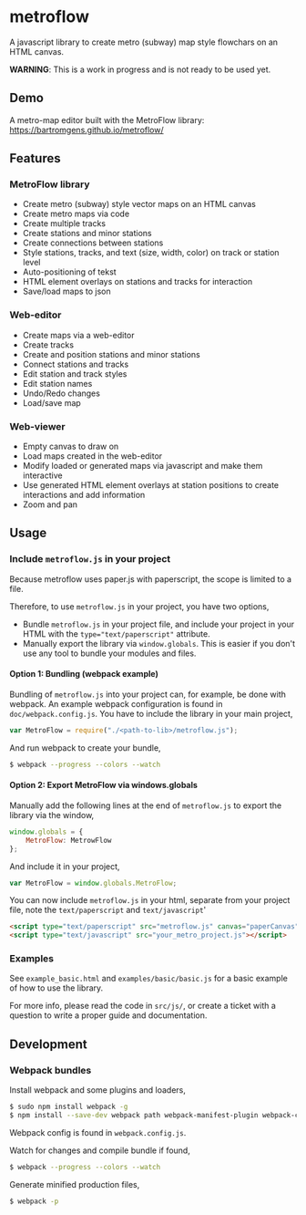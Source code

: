 # metroflow

A javascript library to create metro (subway) map style flowchars on an HTML canvas. 

**WARNING**: This is a work in progress and is not ready to be used yet.


## Demo

A metro-map editor built with the MetroFlow library:  
https://bartromgens.github.io/metroflow/


## Features

### MetroFlow library
 - Create metro (subway) style vector maps on an HTML canvas
 - Create metro maps via code
 - Create multiple tracks
 - Create stations and minor stations
 - Create connections between stations
 - Style stations, tracks, and text (size, width, color) on track or station level
 - Auto-positioning of tekst
 - HTML element overlays on stations and tracks for interaction
 - Save/load maps to json

### Web-editor
 - Create maps via a web-editor
 - Create tracks
 - Create and position stations and minor stations
 - Connect stations and tracks
 - Edit station and track styles
 - Edit station names
 - Undo/Redo changes
 - Load/save map

### Web-viewer
 - Empty canvas to draw on
 - Load maps created in the web-editor
 - Modify loaded or generated maps via javascript and make them interactive
 - Use generated HTML element overlays at station positions to create interactions and add information
 - Zoom and pan

## Usage

### Include `metroflow.js` in your project
Because metroflow uses paper.js with paperscript, the scope is limited to a file. 

Therefore, to use `metroflow.js` in your project, you have two options,
 - Bundle `metroflow.js` in your project file, and include your project in your HTML with the `type="text/paperscript"` attribute.
 - Manually export the library via `window.globals`. This is easier if you don't use any tool to bundle your modules and files.

#### Option 1: Bundling (webpack example)
Bundling of `metroflow.js` into your project can, for example, be done with webpack.
An example webpack configuration is found in `doc/webpack.config.js`. 
You have to include the library in your main project,
```javascript
var MetroFlow = require("./<path-to-lib>/metroflow.js");
```

And run webpack to create your bundle,
```bash
$ webpack --progress --colors --watch
```

#### Option 2: Export MetroFlow via windows.globals
Manually add the following lines at the end of `metroflow.js` to export the library via the window,
```javascript
window.globals = {
    MetroFlow: MetrowFlow
};
```

And include it in your project,
```javascript
var MetroFlow = window.globals.MetroFlow;
```

You can now include `metroflow.js` in your html, separate from your project file, note the `text/paperscript` and `text/javascript`'
```html
<script type="text/paperscript" src="metroflow.js" canvas="paperCanvas"></script>
<script type="text/javascript" src="your_metro_project.js"></script>
```

### Examples
See `example_basic.html` and `examples/basic/basic.js` for a basic example of how to use the library.

For more info, please read the code in `src/js/`, or create a ticket with a question to write a proper guide and documentation. 


## Development

### Webpack bundles

Install webpack and some plugins and loaders,
```bash
$ sudo npm install webpack -g
$ npm install --save-dev webpack path webpack-manifest-plugin webpack-cleanup-plugin extract-text-webpack-plugin css-loader style-loader babel-core babel-loader babel-preset-es2015
```

Webpack config is found in `webpack.config.js`.

Watch for changes and compile bundle if found,
```bash
$ webpack --progress --colors --watch
```

Generate minified production files,
```bash
$ webpack -p
```
